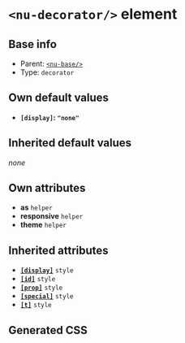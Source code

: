 # `<nu-decorator/>` element

## Base info
* Parent: [`<nu-base/>`](./nu-base.md)
* Type: `decorator`


## Own default values
* **`[display]`: `"none"`**

## Inherited default values
*none*


## Own attributes
* **as** `helper`
* **responsive** `helper`
* **theme** `helper`


## Inherited attributes
* **[`[display]`](../attributes/display.md)** `style`
* **[`[id]`](../attributes/id.md)** `style`
* **[`[prop]`](../attributes/prop.md)** `style`
* **[`[special]`](../attributes/special.md)** `style`
* **[`[t]`](../attributes/t.md)** `style`

## Generated CSS
```css

```
